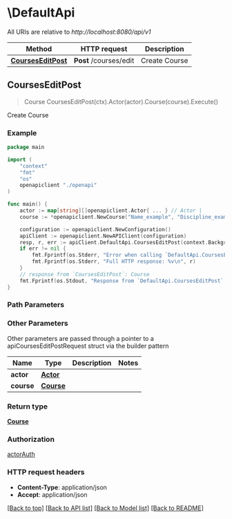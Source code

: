 # \DefaultApi

All URIs are relative to *http://localhost:8080/api/v1*

Method | HTTP request | Description
------------- | ------------- | -------------
[**CoursesEditPost**](DefaultApi.md#CoursesEditPost) | **Post** /courses/edit | Create Course



## CoursesEditPost

> Course CoursesEditPost(ctx).Actor(actor).Course(course).Execute()

Create Course



### Example

```go
package main

import (
    "context"
    "fmt"
    "os"
    openapiclient "./openapi"
)

func main() {
    actor := map[string][]openapiclient.Actor{ ... } // Actor | 
    course := *openapiclient.NewCourse("Name_example", "Discipline_example", "Landing_example", "Visibility_example") // Course | 

    configuration := openapiclient.NewConfiguration()
    apiClient := openapiclient.NewAPIClient(configuration)
    resp, r, err := apiClient.DefaultApi.CoursesEditPost(context.Background()).Actor(actor).Course(course).Execute()
    if err != nil {
        fmt.Fprintf(os.Stderr, "Error when calling `DefaultApi.CoursesEditPost``: %v\n", err)
        fmt.Fprintf(os.Stderr, "Full HTTP response: %v\n", r)
    }
    // response from `CoursesEditPost`: Course
    fmt.Fprintf(os.Stdout, "Response from `DefaultApi.CoursesEditPost`: %v\n", resp)
}
```

### Path Parameters



### Other Parameters

Other parameters are passed through a pointer to a apiCoursesEditPostRequest struct via the builder pattern


Name | Type | Description  | Notes
------------- | ------------- | ------------- | -------------
 **actor** | [**Actor**](Actor.md) |  | 
 **course** | [**Course**](Course.md) |  | 

### Return type

[**Course**](Course.md)

### Authorization

[actorAuth](../API_README.md#actorAuth)

### HTTP request headers

- **Content-Type**: application/json
- **Accept**: application/json

[[Back to top]](#) [[Back to API list]](../API_README.md#documentation-for-api-endpoints)
[[Back to Model list]](../API_README.md#documentation-for-models)
[[Back to README]](../API_README.md)

